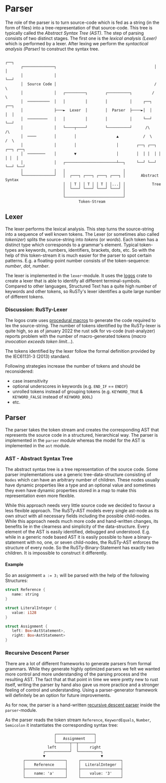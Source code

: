 # Parser

 The role of the parser is to turn source-code which is fed as a string (in the form of files) into a tree-representation of that source-code.
 This tree is typically called the *Abstract Syntax Tree (AST)*.
 The step of parsing consists of two distinct stages.
 The first one is the *lexical analysis (Lexer)* which is performed by a lexer.
 After lexing we perform the *syntactical analysis (Parser)* to construct the syntax tree.

```ignore
                                                                   ┌──┐
       ┌──────────────┐                                            │  │
       │              │                                            └──┘
       │  Source Code │                                            /  \
       │              │   ┌─────────┐        ┌──────────┐         /    \
       │  ──────────  │   │         │        │          │     ┌──┐      ┌──┐
       │              ├───►  Lexer  │        │  Parser  ├────►│  │      │  │
       │  ─────────   │   │         │        │          │     └──┘      └──┘
       │              │   └────┬────┘        └──────────┘      /\        /\
       │  ────        │        │                  ▲           /  \      /  \
       │              │        │                  │        ┌──┐ ┌──┐ ┌──┐ ┌──┐
       │  ────────    │        ▼                  │        │  │ │  │ │  │ │  │
       │              │   ┌───────────────────────┴──┐     └──┘ └──┘ └──┘ └──┘
       │              │   │                          │
       └──────────────┘   │  ┌───┐ ┌───┐ ┌───┐ ┌───┐ │       Abstract Syntax
                          │  │ T │ │ T │ │ T │ │...│ │            Tree
                          │  └───┘ └───┘ └───┘ └───┘ │
                          │                          │
                          └──────────────────────────┘
                                 Token-Stream
```

## Lexer

The lexer performs the lexical analysis.
This step turns the source-string into a sequence of well known tokens.
The Lexer (or sometimes also called *tokenizer*) splits the source-string into *tokens* (or *words*).
Each token has a distinct type which corresponds to a grammar's element.
Typical token-types are keywords, numbers, identifiers, brackets, dots, etc.
So with the help of this token-stream it is much easier for the parser to spot certain patterns.
E.g. a floating-point number consists of the token-sequence: *number*, *dot*, *number*.

The lexer is implemented in the `lexer`-module.
It uses the [logos](https://github.com/maciejhirsz/logos) crate to create a lexer that is able to identify all different terminal-symbols.
Compared to other languages, Structured Text has a quite high number of keywords and other tokens, so RuSTy's lexer identifies a quite large number of different tokens.

### Discussion: RuSTy-Lexer

The logos crate uses [procedural macros](https://doc.rust-lang.org/reference/procedural-macros.html) to generate the code required to  lex the source-string.
The number of tokens identified by the RuSTy-lexer is quite high, so as of january 2022 the rust sdk for vs-code (rust-analyzer) reports problem with the number of macro-generated tokens (*macro invocation exceeds token limit...*).

The tokens identified by the lexer follow the formal definition provided by the IEC61131-3 (2013) standard.

Following strategies increase the number of tokens and should be reconsidered:

- case insensitivity
- optional underscores in keywords (e.g. `END_IF` == `ENDIF`)
- unrolled tokens instead of grouping tokens (e.g. `KEYWORD_TRUE` & `KEYWORD_FALSE` instead of `KEYWORD_BOOL`)
- etc.

## Parser

The parser takes the token stream and creates the corresponding AST that represents the source code in a structured, hierarchical way.
The parser is implemented in the `parser` module whereas the model for the AST is implemented in the `ast` module.

### AST - Abstract Syntax Tree

The abstract syntax tree is a tree representation of the source code.
Some parser implementations use a generic tree-data-structure consisting of `Nodes` which can have an arbitrary number of children.
These nodes usually have dynamic properties like a type and an optional value and sometimes they even have dynamic properties stored in a map to make this representation even more flexible.

While this approach needs very little source code we decided to favour a less flexible approach.
The RuSTy-AST models every single ast-node as its own *struct* with all necessary fields including the possible child-nodes.
While this approach needs much more code and hand-written changes, its benefits lie in the clearness and simplicity of the data-structure.
Every element of the AST is easily identified, debugged and understood.
E.g. while in a generic node based AST it is easily possible to have a binary-statement with no, one, or seven child-nodes, the RuSTy-AST enforces the structure of every node. So the RuSTy-Binary-Statement has exactly two children.
It is impossible to construct it differently.

#### Example

So an assignment `a := 3;` will be parsed with the help of the following Structures:

```rs
struct Reference {
   name: string
}

struct LiteralInteger {
   value: i128
}

struct Assignment {
   left: Box<AstStatement>,
   right: Box<AstStatement>
}
```

### Recursive Descent Parser

There are a lot of different frameworks to generate parsers from formal grammars.
While they generate highly optimized parsers we felt we wanted more control and more understanding of the parsing process and the resulting AST.
The fact that at that point in time we were pretty new to rust itself, writing the parser by hand also gave us more practice and a stronger feeling of control and understanding.
Using a parser-generator framework will definitely be an option for future improvements.

As for now, the parser is a hand-written [recursive descent parser](https://en.wikipedia.org/wiki/Recursive_descent_parser) inside the `parser`-module.

As the parser reads the token stream `Reference`, `KeywordEquals`, `Number`, `Semicolon` it instantiates the corresponding syntax tree:

```ignore
                      ┌─────────────────┐
                      │   Assignment    │
                      └──────┬──┬───────┘
                   left      │  │     right 
                 ┌───────────┘  └──────────┐
                 ▼                         ▼
        ┌──────────────────┐     ┌──────────────────┐
        │    Reference     │     │  LiteralInteger  │
        ├──────────────────┤     ├──────────────────┤
        │    name: 'a'     │     │    value: '3'    │
        └──────────────────┘     └──────────────────┘
```

